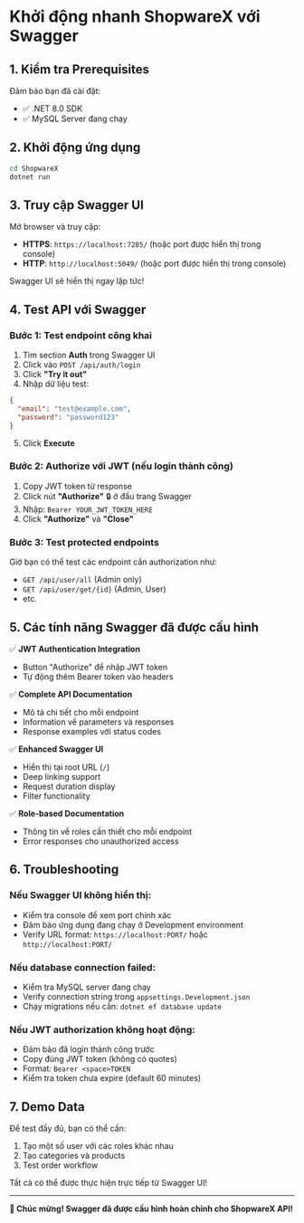 # Khởi động nhanh ShopwareX với Swagger

## 1. Kiểm tra Prerequisites

Đảm bảo bạn đã cài đặt:

- ✅ .NET 8.0 SDK
- ✅ MySQL Server đang chạy

## 2. Khởi động ứng dụng

```bash
cd ShopwareX
dotnet run
```

## 3. Truy cập Swagger UI

Mở browser và truy cập:

- **HTTPS**: `https://localhost:7285/` (hoặc port được hiển thị trong console)
- **HTTP**: `http://localhost:5049/` (hoặc port được hiển thị trong console)

Swagger UI sẽ hiển thị ngay lập tức!

## 4. Test API với Swagger

### Bước 1: Test endpoint công khai

1. Tìm section **Auth** trong Swagger UI
2. Click vào `POST /api/auth/login`
3. Click **"Try it out"**
4. Nhập dữ liệu test:

```json
{
  "email": "test@example.com",
  "password": "password123"
}
```

5. Click **Execute**

### Bước 2: Authorize với JWT (nếu login thành công)

1. Copy JWT token từ response
2. Click nút **"Authorize"** 🔒 ở đầu trang Swagger
3. Nhập: `Bearer YOUR_JWT_TOKEN_HERE`
4. Click **"Authorize"** và **"Close"**

### Bước 3: Test protected endpoints

Giờ bạn có thể test các endpoint cần authorization như:

- `GET /api/user/all` (Admin only)
- `GET /api/user/get/{id}` (Admin, User)
- etc.

## 5. Các tính năng Swagger đã được cấu hình

✅ **JWT Authentication Integration**

- Button "Authorize" để nhập JWT token
- Tự động thêm Bearer token vào headers

✅ **Complete API Documentation**

- Mô tả chi tiết cho mỗi endpoint
- Information về parameters và responses
- Response examples với status codes

✅ **Enhanced Swagger UI**

- Hiển thị tại root URL (`/`)
- Deep linking support
- Request duration display
- Filter functionality

✅ **Role-based Documentation**

- Thông tin về roles cần thiết cho mỗi endpoint
- Error responses cho unauthorized access

## 6. Troubleshooting

### Nếu Swagger UI không hiển thị:

- Kiểm tra console để xem port chính xác
- Đảm bảo ứng dụng đang chạy ở Development environment
- Verify URL format: `https://localhost:PORT/` hoặc `http://localhost:PORT/`

### Nếu database connection failed:

- Kiểm tra MySQL server đang chạy
- Verify connection string trong `appsettings.Development.json`
- Chạy migrations nếu cần: `dotnet ef database update`

### Nếu JWT authorization không hoạt động:

- Đảm bảo đã login thành công trước
- Copy đúng JWT token (không có quotes)
- Format: `Bearer <space>TOKEN`
- Kiểm tra token chưa expire (default 60 minutes)

## 7. Demo Data

Để test đầy đủ, bạn có thể cần:

1. Tạo một số user với các roles khác nhau
2. Tạo categories và products
3. Test order workflow

Tất cả có thể được thực hiện trực tiếp từ Swagger UI!

---

**🎉 Chúc mừng! Swagger đã được cấu hình hoàn chỉnh cho ShopwareX API!**
